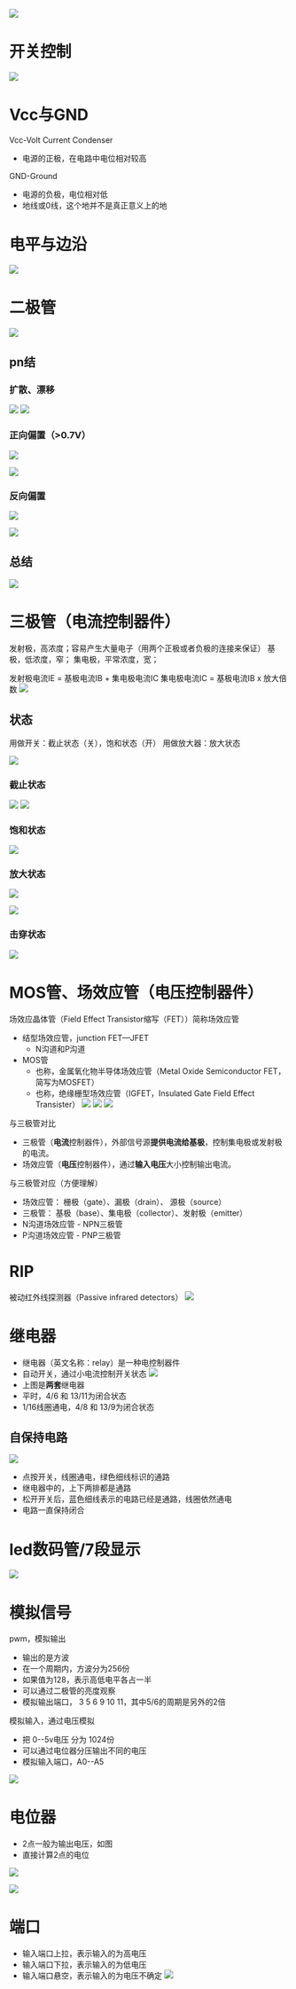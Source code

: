 ![](../photo/Pasted%20image%2020221115144224.png)
# 开关控制

![](../photo/Pasted%20image%2020221115145355.png)

# Vcc与GND 
Vcc-Volt Current Condenser
- 电源的正极，在电路中电位相对较高

GND-Ground
- 电源的负极，电位相对低
- 地线或0线，这个地并不是真正意义上的地

# 电平与边沿

![](../photo/Pasted%20image%2020221116151338.png)

# 二极管

![](../photo/Pasted%20image%2020221115181427.png)
## pn结

### 扩散、漂移
![](../photo/pIYBAF1vEkiAGjOGAAF2x5MaLRc307.gif)
![](../photo/o4YBAF1vEfuAOQ_pAAD6EDK7398570.gif)

### 正向偏置（>0.7V）

![](../photo/o4YBAF1vEgeAKqTpAAjTpqZ973U170.gif)

![](../photo/pIYBAF1vEmuAVa_pAAPLPUMjz5c607.gif)

### 反向偏置
![](../photo/pIYBAF1vEniAH53EAAj6vUWoEYc068.gif)

![](../photo/o4YBAF1vEi-APnsSAALnymt2NmI196.gif)

## 总结
![](../photo/Pasted%20image%2020221115153916.png)
# 三极管（电流控制器件）
发射极，高浓度；容易产生大量电子（用两个正极或者负极的连接来保证）
基极，低浓度，窄；
集电极，平常浓度，宽；

发射极电流IE = 基极电流IB + 集电极电流IC
集电极电流IC  = 基极电流IB x 放大倍数
![](../photo/Pasted%20image%2020221115182458.png)
## 状态
用做开关：截止状态（关），饱和状态（开）
用做放大器：放大状态

![](../photo/Pasted%20image%2020221116091455.png)

### 截止状态
![](../photo/Pasted%20image%2020221116092434.png)
![](../photo/Pasted%20image%2020221116092717.png)

### 饱和状态
![](../photo/Pasted%20image%2020221116092830.png)

### 放大状态
![](../photo/Pasted%20image%2020221116093215.png)

![](../photo/Pasted%20image%2020221116091616.png)

### 击穿状态
![](../photo/Pasted%20image%2020221116092606.png)

# MOS管、场效应管（电压控制器件）
场效应晶体管（Field Effect Transistor缩写（FET））简称场效应管
- 结型场效应管，junction FET—JFET
	- N沟道和P沟道
- MOS管
	- 也称，金属氧化物半导体场效应管（Metal Oxide Semiconductor FET，简写为MOSFET）
	- 也称，绝缘栅型场效应管（IGFET，Insulated Gate Field Effect Transister）
![](../photo/Pasted%20image%2020221116103216.png)
![](../photo/Pasted%20image%2020221116103734.png)
![](../photo/Pasted%20image%2020221116140556.png)

与三极管对比
- 三极管（**电流**控制器件），外部信号源**提供电流给基极**，控制集电极或发射极的电流。
- 场效应管（**电压**控制器件），通过**输入电压**大小控制输出电流。

与三极管对应（方便理解）
- 场效应管： 栅极（gate）、漏极（drain）、         源极（source）
- 三极管：    基极（base）、集电极（collector）、发射极（emitter）
- N沟道场效应管 - NPN三极管
- P沟道场效应管  - PNP三极管

# RIP
被动红外线探测器（Passive infrared detectors）
![](../photo/Pasted%20image%2020221117102020.png)

# 继电器
- 继电器（英文名称：relay）是一种电控制器件
- 自动开关，通过小电流控制开关状态
![](../photo/Pasted%20image%2020221117121809.png)
- 上图是**两套**继电器
- 平时，4/6 和 13/11为闭合状态
- 1/16线圈通电，4/8 和 13/9为闭合状态

## 自保持电路
![](../photo/Pasted%20image%2020221117123439.png)
- 点按开关，线圈通电，绿色细线标识的通路
- 继电器中的，上下两排都是通路
- 松开开关后，蓝色细线表示的电路已经是通路，线圈依然通电
- 电路一直保持闭合

# led数码管/7段显示
![](../photo/Pasted%20image%2020221118175837.png)


# 模拟信号
pwm，模拟输出
- 输出的是方波
- 在一个周期内，方波分为256份
- 如果值为128，表示高低电平各占一半
- 可以通过二极管的亮度观察
- 模拟输出端口， 3 5 6 9 10 11，其中5/6的周期是另外的2倍

模拟输入，通过电压模拟
- 把 0--5v电压 分为 1024份
- 可以通过电位器分压输出不同的电压
- 模拟输入端口，A0--A5

![](../photo/Pasted%20image%2020221118171419.png)
# 电位器
- 2点一般为输出电压，如图
- 直接计算2点的电位

![](../photo/Pasted%20image%2020221118173232.png)


![](../photo/Pasted%20image%2020221118173033.png)

# 端口
- 输入端口上拉，表示输入的为高电压
- 输入端口下拉，表示输入的为低电压
- 输入端口悬空，表示输入的为电压不确定
![](../photo/Pasted%20image%2020221118180957.png)
